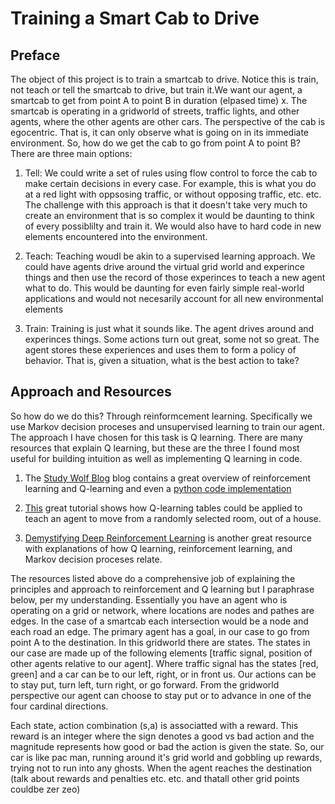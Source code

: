 # Training a Smart Cab to Drive

## Preface

The object of this project is to train a smartcab to drive.  Notice this is train,
 not teach or tell the smartcab to drive, but train it.We want our agent, a smartcab 
 to get from point A to point B in duration (elpased time) x. The smartcab is 
 operating in a gridworld of streets, traffic lights, and other agents, where 
 the other agents are other cars.  The perspective of the cab is egocentric. 
 That is, it can only observe what is going on in its immediate environment. So,
 how do we get the cab to go from point A to point B?  There are three main options:

1. Tell: We could write a set of rules using flow control to force the cab to 
make certain decisions in every case. For example, this is what you do at a red
 light with oppsosing traffic, or without opposing traffic, etc. etc.  The challenge 
 with this approach is that it doesn't take very much to create an environment 
 that is so complex it would be daunting to think of every possiblilty and train 
 it. We would also have to hard code in new elements encountered into the environment.

2. Teach: Teaching woudl be akin to a supervised learning approach.  We could 
have agents drive around the virtual grid world and experince things and then use 
the record of those experinces to teach a new agent what to do.  This would be 
daunting for even fairly simple real-world applications and would not necesarily 
account for all new environmental elements

3. Train: Training is just what it sounds like. The agent drives around and experinces 
things. Some actions turn out great, some not so great. The agent stores these 
experiences and uses them to form a policy of behavior. That is, given a situation, 
what is the best action to take?


## Approach and Resources

So how do we do this? Through reinformcement learning.  Specifically we use Markov 
decision proceses and unsupervised learning to train our agent.  The approach I
have chosen for this task is Q learning.  There are many resources that explain 
Q learning, but these are the three I found most useful for building intuition as 
well as implementing Q learning in code.

1. The [Study Wolf Blog](https://studywolf.wordpress.com/2012/11/25/reinforcement-learning-q-learning-and-exploration/) 
blog contains a great overview of reinforcement learning and Q-learning and even 
a [python code implementation](https://github.com/studywolf/blog/tree/master/RL/Cat%20vs%20Mouse%20exploration)

2. [This](http://mnemstudio.org/path-finding-q-learning-tutorial.htm) great tutorial 
shows how Q-learning tables could be applied to teach an agent to move from a 
randomly selected room, out of a house.

3. [Demystifying Deep Reinforcement Learning](http://neuro.cs.ut.ee/demystifying-deep-reinforcement-learning/) 
is another great resource with explanations of how Q learning, reinforcement learning, 
and Markov decision proceses relate. 


The resources listed above do a comprehensive job of explaining the principles 
and approach to reinforcement and Q learning but I paraphrase below, per my understanding. 
Essentially you have an agent who is operating on a grid or network, where locations 
are nodes and pathes are edges. In the case of a smartcab each intersection would 
be a node and each road an edge. The primary agent has a goal, in our case to 
go from point A to the destination. In this gridworld there are states. The states 
in our case are made up of the following elements [traffic signal, position of other 
agents relative to our agent]. Where traffic signal has the states [red, green] and a 
car can be to our left, right, or in front us. Our actions can be to stay put,
turn left, turn right, or go forward. From the gridworld perspective our agent
can choose to stay put or to advance in one of the four cardinal directions.

Each state, action combination (s,a) is associatted with a reward. This reward is 
an integer where the sign denotes a good vs bad action and the magnitude represents
how good or bad the action is given the state. So, our car is like pac man, running around
it's grid world and gobbling up  rewards, trying not to run into any ghosts. When the 
agent reaches the destination (talk about rewards and penalties etc. etc. and thatall other grid points couldbe zer
zeo)
